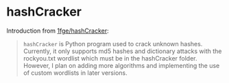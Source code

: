 # hashCracker

Introduction from [1fge/hashCracker][orig]:

> `hashCracker` is Python program used to crack unknown hashes. Currently, it
> only supports md5 hashes and dictionary attacks with the rockyou.txt wordlist
> which must be in the hashCracker folder. However, I plan on adding more
> algorithms and implementing the use of custom wordlists in later versions.

<!--## Usage:-->

<!--## Example usage:-->

[orig]: https://github.com/1fge/hashCracker

